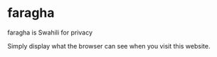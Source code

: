 # faragha
faragha is Swahili for privacy

Simply display what the browser can see when you visit this website.
